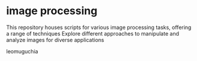# image processing
 This repository houses scripts for various image processing tasks, offering a range of techniques Explore different approaches to manipulate and analyze images for diverse applications
 
 leomuguchia
